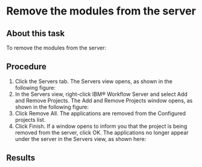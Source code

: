 <!-- image -->

# Remove the modules from the server

## About this task

To remove the modules from the server:

## Procedure

1. Click the Servers tab. The Servers
view opens, as shown in the following figure:
2. In the Servers view, right-click IBM® Workflow
Server and
select Add and Remove Projects. The Add and
Remove Projects window opens, as shown in the following figure:
3. Click Remove All. The applications
are removed from the Configured projects list.
4. Click Finish. If a window opens
to inform you that the project is being removed from the server, click OK.
The applications no longer appear under the server in the Servers
view, as shown here:

## Results